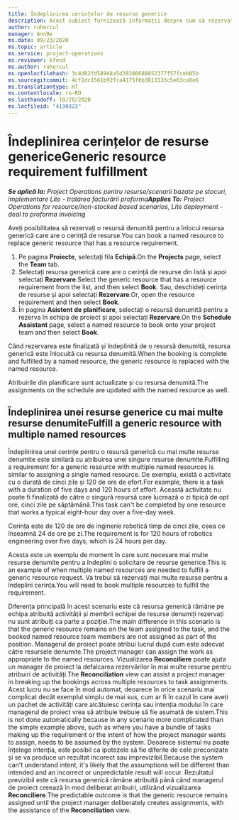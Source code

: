 ```yaml
---
title: Îndeplinirea cerințelor de resurse generice
description: Acest subiect furnizează informații despre cum să rezervați resurse denumite pentru o cerință de resurse generice.
author: ruhercul
manager: AnnBe
ms.date: 09/23/2020
ms.topic: article
ms.service: project-operations
ms.reviewer: kfend
ms.author: ruhercul
ms.openlocfilehash: 3c4d02fd589d4a5d39380688852377f57fceb05b
ms.sourcegitcommit: 4cf1dc1561b92fca4175f0b3813133c5e63ce8e6
ms.translationtype: HT
ms.contentlocale: ro-RO
ms.lasthandoff: 10/28/2020
ms.locfileid: "4130323"
---
```

# <a name="generic-resource-requirement-fulfillment"></a><span data-ttu-id="67a61-103">Îndeplinirea cerințelor de resurse generice</span><span class="sxs-lookup"><span data-stu-id="67a61-103">Generic resource requirement fulfillment</span></span>

<span data-ttu-id="67a61-104">_**Se aplică la:** Project Operations pentru resurse/scenarii bazate pe stocuri, implementare Lite - tratarea facturării proforma_</span><span class="sxs-lookup"><span data-stu-id="67a61-104">_**Applies To:** Project Operations for resource/non-stocked based scenarios, Lite deployment - deal to proforma invoicing_</span></span>

<span data-ttu-id="67a61-105">Aveți posibilitatea să rezervați o resursă denumită pentru a înlocui resursa generică care are o cerință de resurse.</span><span class="sxs-lookup"><span data-stu-id="67a61-105">You can book a named resource to replace generic resource that has a resource requirement.</span></span>

1. <span data-ttu-id="67a61-106">Pe pagina **Proiecte**, selectați fila **Echipă**.</span><span class="sxs-lookup"><span data-stu-id="67a61-106">On the **Projects** page, select the **Team** tab.</span></span>
2. <span data-ttu-id="67a61-107">Selectați resursa generică care are o cerință de resurse din listă și apoi selectați **Rezervare**.</span><span class="sxs-lookup"><span data-stu-id="67a61-107">Select the generic resource that has a resource requirement from the list, and then select **Book**.</span></span> <span data-ttu-id="67a61-108">Sau, deschideți cerința de resurse și apoi selectați **Rezervare**.</span><span class="sxs-lookup"><span data-stu-id="67a61-108">Or, open the resource requirement and then select **Book**.</span></span>
3. <span data-ttu-id="67a61-109">În pagina **Asistent de planificare**, selectați o resursă denumită pentru a rezerva în echipa de proiect și apoi selectați **Rezervare**.</span><span class="sxs-lookup"><span data-stu-id="67a61-109">On the **Schedule Assistant** page, select a named resource to book onto your project team and then select **Book**.</span></span>

<span data-ttu-id="67a61-110">Când rezervarea este finalizată și îndeplinită de o resursă denumită, resursa generică este înlocuită cu resursa denumită.</span><span class="sxs-lookup"><span data-stu-id="67a61-110">When the booking is complete and fulfilled by a named resource, the generic resource is replaced with the named resource.</span></span>

<span data-ttu-id="67a61-111">Atribuirile din planificare sunt actualizate și cu resursa denumită.</span><span class="sxs-lookup"><span data-stu-id="67a61-111">The assignments on the schedule are updated with the named resource as well.</span></span>

## <a name="fulfill-a-generic-resource-with-multiple-named-resources"></a><span data-ttu-id="67a61-112">Îndeplinirea unei resurse generice cu mai multe resurse denumite</span><span class="sxs-lookup"><span data-stu-id="67a61-112">Fulfill a generic resource with multiple named resources</span></span>
<span data-ttu-id="67a61-113">Îndeplinirea unei cerințe pentru o resursă generică cu mai multe resurse denumite este similară cu atribuirea unei singure resurse denumite.</span><span class="sxs-lookup"><span data-stu-id="67a61-113">Fulfilling a requirement for a generic resource with multiple named resources is similar to assigning a single named resource.</span></span> <span data-ttu-id="67a61-114">De exemplu, există o activitate cu o durată de cinci zile și 120 de ore de efort.</span><span class="sxs-lookup"><span data-stu-id="67a61-114">For example, there is a task with a duration of five days and 120 hours of effort.</span></span> <span data-ttu-id="67a61-115">Această activitate nu poate fi finalizată de către o singură resursă care lucrează o zi tipică de opt ore, cinci zile pe săptămână.</span><span class="sxs-lookup"><span data-stu-id="67a61-115">This task can't be completed by one resource that works a typical eight-hour day over a five-day week.</span></span> 

<span data-ttu-id="67a61-116">Cerința este de 120 de ore de inginerie robotică timp de cinci zile, ceea ce înseamnă 24 de ore pe zi.</span><span class="sxs-lookup"><span data-stu-id="67a61-116">The requirement is for 120 hours of robotics engineering over five days, which is 24 hours per day.</span></span>

<span data-ttu-id="67a61-117">Acesta este un exemplu de moment în care sunt necesare mai multe resurse denumite pentru a îndeplini o solicitare de resurse generice.</span><span class="sxs-lookup"><span data-stu-id="67a61-117">This is an example of when multiple named resources are needed to fulfill a generic resource request.</span></span> <span data-ttu-id="67a61-118">Va trebui să rezervați mai multe resurse pentru a îndeplini cerința.</span><span class="sxs-lookup"><span data-stu-id="67a61-118">You will need to book multiple resources to fulfill the requirement.</span></span>

<span data-ttu-id="67a61-119">Diferența principală în acest scenariu este că resursa generică rămâne pe echipa atribuită activității și membrii echipei de resurse denumiți rezervați nu sunt atribuiți ca parte a poziției.</span><span class="sxs-lookup"><span data-stu-id="67a61-119">The main difference in this scenario is that the generic resource remains on the team assigned to the task, and the booked named resource team members are not assigned as part of the position.</span></span> <span data-ttu-id="67a61-120">Managerul de proiect poate atribui lucrul după cum este adecvat către resursele denumite.</span><span class="sxs-lookup"><span data-stu-id="67a61-120">The project manager can assign the work as appropriate to the named resources.</span></span> <span data-ttu-id="67a61-121">Vizualizarea **Reconciliere** poate ajuta un manager de proiect la defalcarea rezervărilor în mai multe resurse pentru atribuiri de activități.</span><span class="sxs-lookup"><span data-stu-id="67a61-121">The **Reconciliation** view can assist a project manager in breaking up the bookings across multiple resources to task assignments.</span></span> <span data-ttu-id="67a61-122">Acest lucru nu se face în mod automat, deoarece în orice scenariu mai complicat decât exemplul simplu de mai sus, cum ar fi în cazul în care aveți un pachet de activități care alcătuiesc cerința sau intenția modului în care managerul de proiect vrea să atribuie trebuie să fie asumată de sistem.</span><span class="sxs-lookup"><span data-stu-id="67a61-122">This is not done automatically because in any scenario more complicated than the simple example above, such as where you have a bundle of tasks making up the requirement or the intent of how the project manager wants to assign, needs to be assumed by the system.</span></span> <span data-ttu-id="67a61-123">Deoarece sistemul nu poate înțelege intenția, este posibil ca ipotezele să fie diferite de cele preconizate și se va produce un rezultat incorect sau imprevizibil.</span><span class="sxs-lookup"><span data-stu-id="67a61-123">Because the system can't understand intent, it's likely that the assumptions will be different than intended and an incorrect or unpredictable result will occur.</span></span> <span data-ttu-id="67a61-124">Rezultatul previzibil este că resursa generică rămâne atribuită până când managerul de proiect creează în mod deliberat atribuiri, utilizând vizualizarea **Reconciliere**.</span><span class="sxs-lookup"><span data-stu-id="67a61-124">The predictable outcome is that the generic resource remains assigned until the project manager deliberately creates assignments, with the assistance of the **Reconciliation** view.</span></span>


